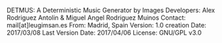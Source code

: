 DETMUS: A Deterministic Music Generator by Images
Developers: Alex Rodriguez Antolin & Miguel Angel Rodriguez Muinos
Contact: mail[at]leugimsan.es 
From: Madrid, Spain
Version: 1.0
creation Date: 2017/03/08
Last Version Date: 2017/04/06
License: GNU/GPL v3.0
